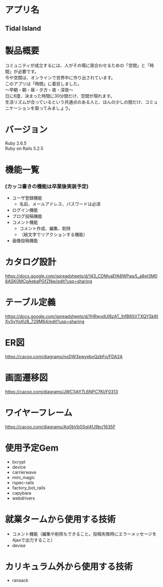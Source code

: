 # アプリ名  
## Tidal Island

# 製品概要
コミュニティが成立するには、人がその場に居合わせるための「空間」と「時間」が必要です。  
今や空間は、オンラインで世界中に作り出されています。  
このアプリは「時間」に着目しました。  
〜早朝・朝・昼・夕方・夜・深夜〜  
日に6度、決まった時間に30分間だけ、空間が現れます。  
生活リズムが合っているという共通点のある人と、ほんの少しの間だけ、コミュニケーションを取ってみましょう。

# バージョン
Ruby 2.6.5  
Ruby on Rails 5.2.5

# 機能一覧
### (カッコ書きの機能は卒業後実装予定)
* ユーザ登録機能
  * 名前、メールアドレス、パスワードは必須
* ログイン機能
* ブログ投稿機能
* コメント機能
  * コメント作成、編集、削除
  * （絵文字でリアクションする機能）
* 画像投稿機能

# カタログ設計
https://docs.google.com/spreadsheets/d/143_CDMvaEfA8WPaw5_a8et3M08ASK0MCpAebaPGfZNw/edit?usp=sharing

# テーブル定義
https://docs.google.com/spreadsheets/d/1HRwydUl8zAT_lhfB8SVTXQYSk6tXvSyYoXU8_729M64/edit?usp=sharing

# ER図
https://cacoo.com/diagrams/noDW3ewyebxQzbFo/FDA2A

# 画面遷移図
https://cacoo.com/diagrams/JWC1jAY7L6NPC7KI/F0313

# ワイヤーフレーム
https://cacoo.com/diagrams/Aq0bVb0Sgl4fJ9br/1635F

# 使用予定Gem
* bcrypt
* device
* carrierwave
* mini_magic
* rspec-rails
* factory_bot_rails
* capybara
* webdrivers

# 就業タームから使用する技術
* コメント機能（編集や削除もできること。投稿失敗時にエラーメッセージをAjaxで出力すること）
* devise

# カリキュラム外から使用する技術
* ransack